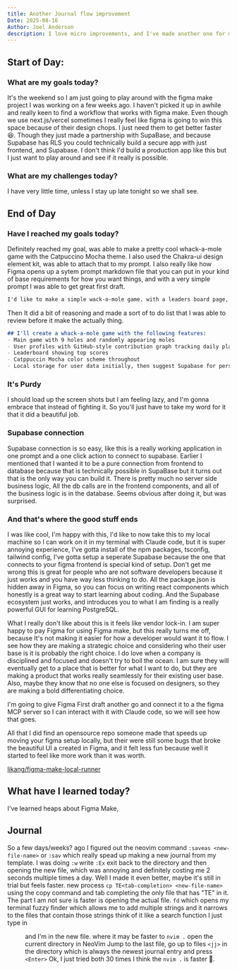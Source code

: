 ```yaml
---
title: Another Journal flow improvement
Date: 2025-08-16
Author: Joel Anderson
description: I love micro improvements, and I've made another one for my journaling process.
---
```


## Start of Day:

### What are my goals today?
It's the weekend so I am just going to play around with the figma make project I was working on a few weeks ago. I haven't picked it up in awhile and really keen to find a workflow that works with figma make. Even though we use next.js/vercel sometimes I really feel like figma is going to win this space because of their design chops. I just need them to get better faster :laughing:. Though they just made a partnership with SupaBase, and because Supabase has RLS you could technically build a secure app with just frontend, and Supabase. I don't think I'd build a production app like this but I just want to play around and see if it really is possible.

### What are my challenges today?
I have very little time, unless I stay up late tonight so we shall see.

## End of Day

### Have I reached my goals today?
Definitely reached my goal, was able to make a pretty cool whack-a-mole game with the Catpuccino Mocha theme. I also used the Chakra-ui design element kit, was able to attach that to my prompt. I also really like how Figma opens up a sytem prompt markdown file that you can put in your kind of base requirements for how you want things, and with a very simple prompt I was able to get great first draft.
```markdown
I'd like to make a simple wack-o-mole game. with a leaders board page, and user profiles with stats kind of like the github contributions graph every day you play the spot turns purple, and the more you play the brighter the color becomes.  Use the Cappucine Mocha color scheme
```
Then It did a bit of reasoning and made a sort of to do list that I was able to review before it make the actually thing.
```markdown
## I'll create a whack-a-mole game with the following features:
- Main game with 9 holes and randomly appearing moles
- User profiles with GitHub-style contribution graph tracking daily play
- Leaderboard showing top scores
- Catppuccin Mocha color scheme throughout
- Local storage for user data initially, then suggest Supabase for persistence
```

### It's Purdy
I should load up the screen shots but I am feeling lazy, and I'm gonna embrace that instead of fighting it. So you'll just have to take my word for it that it did a beautiful job.

### Supabase connection
Supabase connection is so easy, like this is a really working application in one prompt and a one click action to connect to supabase. Earlier I mentioned that I wanted it to be a pure connection from frontend to database because that is technically possible in SupaBase but it turns out that is the only way you can build it. There is pretty much no server side business logic, All the db calls are in the frontend components, and all of the business logic is in the database. Seems obvious after doing it, but was surprised.

### And that's where the good stuff ends
I was like cool, I'm happy with this, I'd like to now take this to my local machine so I can work on it in my terminal with Claude code, but it is super annoying experience, I've gotta install of the npm packages, tsconfig, tailwind config, I've gotta setup a seperate Supabase because the one that connects to your figma frontend is special kind of setup. Don't get me wrong this is great for people who are not software developers because it just works and you have way less thinking to do. All the package.json is hidden away in Figma, so you can focus on writing react components which honestly is a great way to start learning about coding. And the Supabase ecosystem just works, and introduces you to what I am finding is a really powerful GUI for learning PostgreSQL.

What I really don't like about this is it feels like vendor lock-in. I am super happy to pay Figma for using Figma make, but this really turns me off, because It's not making it easier for how a developer would want it to flow. I see how they are making a strategic choice and considering who their user base is it is probably the right choice. I do love when a company is disciplined and focused and doesn't try to boil the ocean. I am sure they will eventually get to a place that is better for what I want to do, but they are making a product that works really seamlessly for their existing user base. Also, maybe they know that no one else is focused on designers, so they are making a bold differentiating choice.

I'm going to give Figma First draft another go and connect it to a the figma MCP server so I can interact with it with Claude code, so we will see how that goes.

All that I did find an opensource repo someone made that speeds up moving your figma setup locally, but their were still some bugs that broke the beautiful UI a created in Figma, and it felt less fun because well it started to feel like more work than it was worth.

[likang/figma-make-local-runner](https://github.com/likang/figma-make-local-runner)

## What have I learned today?
I've learned heaps about Figma Make,

## Journal
So a few days/weeks? ago I figured out the neovim command `:saveas <new-file-name>` or `:sav` which really spead up making a new journal from my template. I was doing `:w` write `:Ex` exit back to the directory and then opening the new file, which was annoying and definitely costing me 2 seconds multiple times a day. Well I made it even better, maybe it's still in trial but feels faster. new process `cp TE<tab-completion> <new-file-name>` using the copy command and tab completing the only file that has "TE" in it. The part I am not sure is faster is opening the actual file. `fd` which opens my terminal fuzzy finder which allows me to add multiple strings and it narrows to the files that contain those strings think of it like a search function I just type in <mm><dd><enter> and I'm in the new file. where it may be faster to `nvim .` open the current directory in NeoVim Jump to the last file, go up to files `<jj>` in the directory which is always the newest journal entry and press `<Enter>` Ok, I just tried both 30 times I think the `nvim .` is faster :rofl:.
